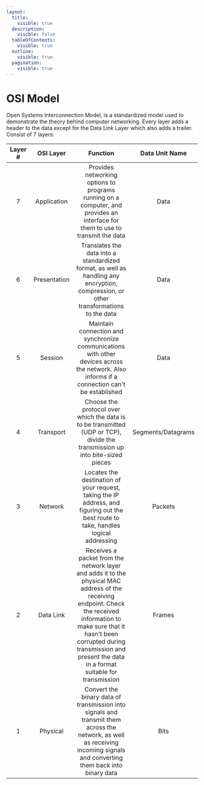 ```yaml
---
layout:
  title:
    visible: true
  description:
    visible: false
  tableOfContents:
    visible: true
  outline:
    visible: true
  pagination:
    visible: true
---
```


# OSI Model

Open Systems Interconnection Model, is a standardized model used to demonstrate the theory behind computer networking. Every layer adds a header to the data except for the Data Link Layer which also adds a trailer. Consist of 7 layers:

<table><thead><tr><th width="106" align="center">Layer #</th><th width="141" align="center">OSI Layer</th><th width="298" align="center">Function</th><th align="center">Data Unit Name</th></tr></thead><tbody><tr><td align="center">7</td><td align="center">Application</td><td align="center">Provides networking options to programs running on a computer, and provides an interface for them to use to transmit the data</td><td align="center">Data</td></tr><tr><td align="center">6</td><td align="center">Presentation</td><td align="center">Translates the data into a standardized format, as well as handling any encryption, compression, or other transformations to the data</td><td align="center">Data</td></tr><tr><td align="center">5</td><td align="center">Session</td><td align="center">Maintain connection and synchronize communications with other devices across the network. Also informs if a connection can't be established</td><td align="center">Data</td></tr><tr><td align="center">4</td><td align="center">Transport</td><td align="center">Choose the protocol over which the data is to be transmitted (UDP or TCP), divide the transmission up into bite-sized pieces</td><td align="center">Segments/Datagrams</td></tr><tr><td align="center">3</td><td align="center">Network</td><td align="center">Locates the destination of your request, taking the IP address, and figuring out the best route to take, handles logical addressing</td><td align="center">Packets</td></tr><tr><td align="center">2</td><td align="center">Data Link</td><td align="center">Receives a packet from the network layer and adds it to the physical MAC address of the receiving endpoint. Check the received information to make sure that it hasn't been corrupted during transmission and present the data in a format suitable for transmission</td><td align="center">Frames</td></tr><tr><td align="center">1</td><td align="center">Physical</td><td align="center">Convert the binary data of transmission into signals and transmit them across the network, as well as receiving incoming signals and converting them back into binary data</td><td align="center">Bits</td></tr></tbody></table>
